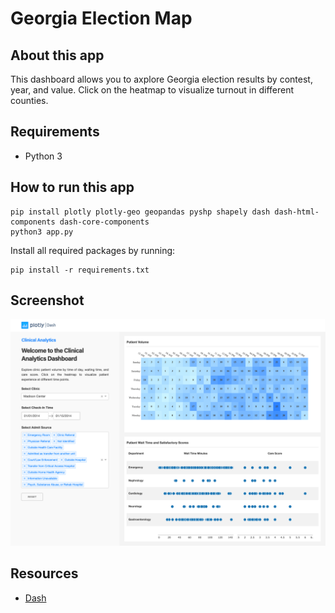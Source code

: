 # Georgia Election Map

## About this app

This dashboard allows you to axplore Georgia election results by contest, year, and value. Click on the heatmap to visualize turnout in different counties.

## Requirements

* Python 3

## How to run this app

```
pip install plotly plotly-geo geopandas pyshp shapely dash dash-html-components dash-core-components
python3 app.py

```

Install all required packages by running:
```
pip install -r requirements.txt
```

## Screenshot

![screenshot](img/screencapture.png)

## Resources

* [Dash](https://dash.plot.ly/)

